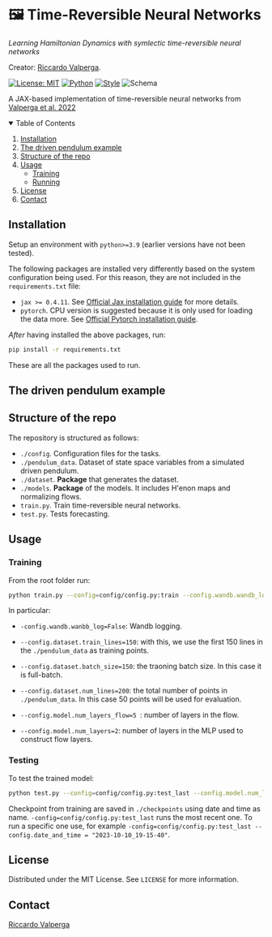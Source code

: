 # 🖼️ **Time-Reversible Neural Networks**

*Learning Hamiltonian Dynamics with symlectic time-reversible neural networks*

Creator: [Riccardo Valperga](https://twitter.com/RValperga).

[![License: MIT](https://img.shields.io/badge/License-MIT-purple)](https://opensource.org/licenses/MIT)
[![Python](https://img.shields.io/badge/python-3.9+-blue.svg)](https://www.python.org/downloads/release/python-390/)
[![Style](https://img.shields.io/badge/code%20style-black-000000)](https://github.com/psf/black)
![Schema](assets/image.png)

A JAX-based implementation of time-reversible neural networks from [Valperga et al. 2022](https://arxiv.org/abs/2204.12323)

<!-- TABLE OF CONTENTS -->

<details open="open">
  <summary>Table of Contents</summary>
  <ol>
    <li>
      <a href="#installation">Installation</a>
    </li>
    <li>
      <a href="#driven pendulum">The driven pendulum example</a>
    </li>
    <li>
      <a href="#structure">Structure of the repo</a>
    </li>
    <li>
      <a href="#usage">Usage</a>
      <ul>
        <li><a href="#training">Training</a></li>
        <li><a href="#running">Running</a></li>
      </ul>
    </li>
    <li><a href="#license">License</a></li>
    <li><a href="#contact">Contact</a></li>
  </ol>
</details>

## Installation

Setup an environment with `python>=3.9` (earlier versions have not been tested).

The following packages are installed very differently based on the system configuration being used. For this reason, they are not included in the `requirements.txt` file:

- `jax >= 0.4.11`. See [Official Jax installation guide](https://github.com/google/jax#installation) for more details.
- `pytorch`. CPU version is suggested because it is only used for loading the data more. See [Official Pytorch installation guide](https://pytorch.org/get-started/locally/).

_After_ having installed the above packages, run:

```bash
pip install -r requirements.txt
```

These are all the packages used to run.

## The driven pendulum example

## Structure of the repo

The repository is structured as follows:

- `./config`. Configuration files for the tasks.
- `./pendulum_data`. Dataset of state space variables from a simulated driven pendulum.
- `./dataset`. **Package** that generates the dataset.
- `./models`. **Package** of the models. It includes H'enon maps and normalizing flows.
- `train.py`. Train time-reversible neural networks.
- `test.py`. Tests forecasting.

## Usage

### Training

From the root folder run:

```bash
python train.py --config=config/config.py:train --config.wandb.wandb_log=False --config.dataset.batch_size=150 --config.dataset.train_lines=150 --config.dataset.num_lines=200 --config.model.num_layers_flow=5 --config.model.num_layers=2 --config.model.num_hidden=32 --config.model.d=1 --config.train.num_epochs=10000 --config.train.lr=0.001 --config.seed=42
```

In particular:

- `-config.wandb.wanbb_log=False`: Wandb logging.

- `--config.dataset.train_lines=150`: with this, we use the first 150 lines in the `./pendulum_data` as training points.

- `--config.dataset.batch_size=150`: the traoning batch size. In this case it is full-batch.

- `--config.dataset.num_lines=200`: the total number of points in `./pendulum_data`. In this case 50 points will be used for evaluation.

- `--config.model.num_layers_flow=5 `: number of layers in the flow.

- `--config.model.num_layers=2`: number of layers in the MLP used to construct flow layers.

### Testing

To test the trained model:

```bash
python test.py --config=config/config.py:test_last --config.model.num_layers_flow=5 --config.model.num_layers=2 --config.model.num_hidden=32 --config.model.d=1
```

Checkpoint from training are saved in `./checkpoints` using date and time as name. `-config=config/config.py:test_last` runs the most recent one. To run a specific one use, for example `-config=config/config.py:test_last --config.date_and_time = "2023-10-10_19-15-40"`.

## License

Distributed under the MIT License. See `LICENSE` for more information.

## Contact

[Riccardo Valperga](https://twitter.com/RValperga)
